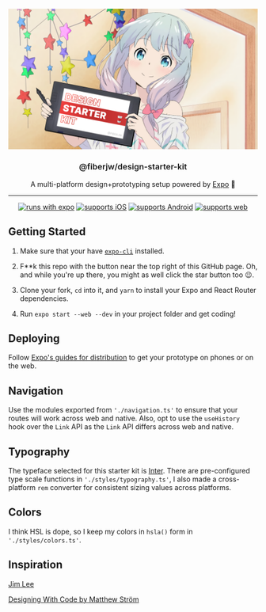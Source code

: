 <p align="center">
  <img alt="Design Starter Kit artworj" src="./design-starter-kit-artwork.png">
</p>

<h3 align="center" style="font-weight:600">
  @fiberjw/design-starter-kit
</h3>

<p align="center">
  A multi-platform design+prototyping setup powered by  <a href="https://expo.io">Expo</a> 🥤
</p>

---

<div align="center">

[![runs with expo](https://img.shields.io/badge/Runs%20with%20Expo-4630EB.svg?style=flat-square&logo=EXPO&labelColor=f3f3f3&logoColor=000)](https://expo.io/)
[![supports iOS](https://img.shields.io/badge/iOS-4630EB.svg?style=flat-square&logo=APPLE&labelColor=999999&logoColor=fff)](https://github.com/expo/expo)
[![supports Android](https://img.shields.io/badge/Android-4630EB.svg?style=flat-square&logo=ANDROID&labelColor=A4C639&logoColor=fff)](https://github.com/expo/expo)
[![supports web](https://img.shields.io/badge/web-4630EB.svg?style=flat-square&logo=GOOGLE-CHROME&labelColor=4285F4&logoColor=fff)](https://github.com/expo/expo)

</div>

## Getting Started

1. Make sure that your have [`expo-cli`](https://docs.expo.io/versions/latest/workflow/expo-cli/) installed.

1. F\*\*k this repo with the button near the top right of this GitHub page. Oh, and while you're up there, you might as well click the star button too 😉.

1. Clone your fork, `cd` into it, and `yarn` to install your Expo and React Router dependencies.

1. Run `expo start --web --dev` in your project folder and get coding!

## Deploying

Follow [Expo's guides for distribution](https://docs.expo.io/versions/v35.0.0/distribution/introduction/) to get your prototype on phones or on the web.

## Navigation

Use the modules exported from `'./navigation.ts'` to ensure that your routes will work across web and native. Also, opt to use the `useHistory` hook over the `Link` API as the `Link` API differs across web and native.

## Typography

The typeface selected for this starter kit is [Inter](https://rsms.me/inter/). There are pre-configured type scale functions in `'./styles/typography.ts'`, I also made a cross-platform `rem` converter for consistent sizing values across platforms.

## Colors

I think HSL is dope, so I keep my colors in `hsla()` form in `'./styles/colors.ts'`.

## Inspiration

[Jim Lee](https://twitter.com/wwwjim/status/1178778548313579520)

[Designing With Code by Matthew Ström](https://matthewstrom.com/writing/designing-with-code.html)
